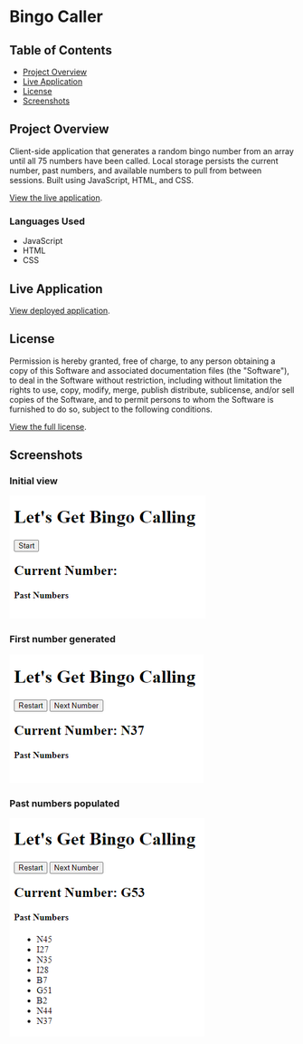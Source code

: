 # Bingo Caller

## Table of Contents
- [Project Overview](#project-overview)
- [Live Application](#live-application)
- [License](#license)
- [Screenshots](#screenshots)

## Project Overview
Client-side application that generates a random bingo number from an array until all 75 numbers have been called. Local storage persists the current number, past numbers, and available numbers to pull from between sessions. Built using JavaScript, HTML, and CSS.

[View the live application](https://captain63.github.io/bingo-caller/).

### Languages Used
- JavaScript
- HTML
- CSS

## Live Application
[View deployed application](https://captain63.github.io/bingo-caller/).

## License
Permission is hereby granted, free of charge, to any person obtaining a copy of this Software and associated documentation files (the "Software"), to deal in the Software without  restriction, including without limitation the rights to use, copy, modify, merge, publish distribute, sublicense, and/or sell copies of the Software, and to permit persons to whom the Software is furnished to do so, subject to the following conditions.

[View the full license](./LICENSE).

## Screenshots
### Initial view
![Initial view](./assets/screenshots/initial-view.png)

### First number generated
![First number generated](./assets/screenshots/first-number.png)

### Past numbers populated
![Past numbers populated](./assets/screenshots/past-numbers.png)